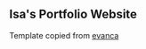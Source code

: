 ## Isa's Portfolio Website

Template copied from [evanca](https://github.com/evanca/quick-portfolio)
